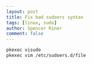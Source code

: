 ```yaml
---
layout: post
title: Fix bad sudoers syntax
tags: [linux, sudo]
author: Spencer Riner
comment: false
---
```


```bash
pkexec visudo
pkexec vim /etc/sudoers.d/file
```
